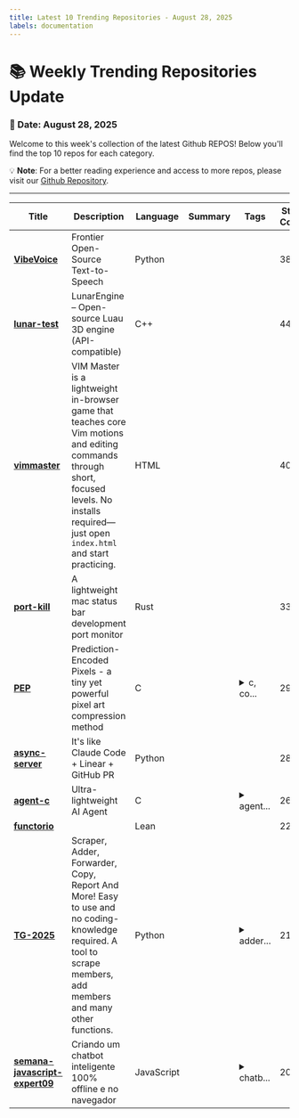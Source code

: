 ```yaml
---
title: Latest 10 Trending Repositories - August 28, 2025
labels: documentation
---
```

# 📚 Weekly Trending Repositories Update

### 📅 Date: August 28, 2025

Welcome to this week's collection of the latest Github REPOS! Below you'll find the top 10 repos for each category.

💡 **Note**: For a better reading experience and access to more repos, please visit our [Github Repository](https://github.com/marc-ko/daily-trending-repo).

---

| **Title** | **Description** | **Language** | **Summary** | **Tags** | **Stars Count** |
| --- | --- | --- | --- | --- | --- |
| **[VibeVoice](https://github.com/microsoft/VibeVoice)** | Frontier Open-Source Text-to-Speech | Python |  |  | 3896 |
| **[lunar-test](https://github.com/lunarengine/lunar-test)** | LunarEngine – Open-source Luau 3D engine (API-compatible) | C++ |  |  | 443 |
| **[vimmaster](https://github.com/renzorlive/vimmaster)** | VIM Master is a lightweight in-browser game that teaches core Vim motions and editing commands through short, focused levels. No installs required—just open `index.html` and start practicing. | HTML |  |  | 404 |
| **[port-kill](https://github.com/kagehq/port-kill)** | A lightweight mac status bar development port monitor | Rust |  |  | 331 |
| **[PEP](https://github.com/ENDESGA/PEP)** | Prediction-Encoded Pixels - a tiny yet powerful pixel art compression method | C |  | <details><summary>c, co...</summary><p>c, compression, image-compression, pixel-art, single-header</p></details> | 298 |
| **[async-server](https://github.com/bkdevs/async-server)** | It's like Claude Code + Linear + GitHub PR | Python |  |  | 282 |
| **[agent-c](https://github.com/bravenewxyz/agent-c)** | Ultra-lightweight AI Agent | C |  | <details><summary>agent...</summary><p>agent, ai-agent, openrouter</p></details> | 265 |
| **[functorio](https://github.com/konne88/functorio)** |  | Lean |  |  | 227 |
| **[TG-2025](https://github.com/CallToSta/TG-2025)** | Scraper, Adder, Forwarder, Copy, Report And More! Easy to use and no coding-knowledge required. A tool to scrape members, add members and many other functions. | Python |  | <details><summary>adder...</summary><p>adder, hidden-members, mass-dm, members-adding-scri, members-adding-script, members-script, scraper-telegram, scraper-tools, shilling-bot, tele-marketing, tele-scraper-bot, telegarm-scrape, telegram, telegram-reporter-botss, telegram-scraper2025, telegram-username-checker, telegramadder, telegrambot, telegramgroups, telegramscraper</p></details> | 210 |
| **[semana-javascript-expert09](https://github.com/ErickWendel/semana-javascript-expert09)** | Criando um chatbot inteligente 100% offline e no navegador | JavaScript |  | <details><summary>chatb...</summary><p>chatbot, chatbot-widget, chrome, chrome-prompt-api, javascript, webai</p></details> | 205 |


